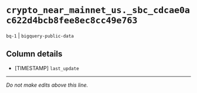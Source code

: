 # `crypto_near_mainnet_us._sbc_cdcae0ac622d4bcb8fee8ec8cc49e763`
`bq-1` | `bigquery-public-data`

## Column details
* [TIMESTAMP] `last_update`

-------------------------------------------------------------------------------
*Do not make edits above this line.*
